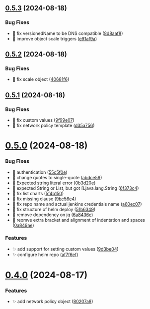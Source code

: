## [0.5.3](https://github.com/garrygerber/garrygerber.github.io/compare/simple_web-v0.5.2...simple_web-v0.5.3) (2024-08-18)


### Bug Fixes

* :bug: fix versionedName to be DNS compatible ([8d8aaf8](https://github.com/garrygerber/garrygerber.github.io/commit/8d8aaf8e834ddb5a14e163aeee2263f7d75a3241))
* :bug: improve object scale triggers ([e91af9a](https://github.com/garrygerber/garrygerber.github.io/commit/e91af9aabdd92088d9aaadfd04f3e82988f43772))



## [0.5.2](https://github.com/garrygerber/garrygerber.github.io/compare/simple_web-v0.5.1...simple_web-v0.5.2) (2024-08-18)


### Bug Fixes

* :bug: fix scale object ([40681f6](https://github.com/garrygerber/garrygerber.github.io/commit/40681f61b6ed27c478754c5aa785bc3e4a25407e))



## [0.5.1](https://github.com/garrygerber/garrygerber.github.io/compare/simple_web-v0.5.0...simple_web-v0.5.1) (2024-08-18)


### Bug Fixes

* :bug: fix custom values ([9f99e07](https://github.com/garrygerber/garrygerber.github.io/commit/9f99e074cd34a505ed140270aaaf41cf0625534c))
* :bug: fix network policy template ([d35a756](https://github.com/garrygerber/garrygerber.github.io/commit/d35a756190e3e5a586526bc6c828286dd11ecf59))



# [0.5.0](https://github.com/garrygerber/garrygerber.github.io/compare/simple_web-v0.4.0...simple_web-v0.5.0) (2024-08-18)


### Bug Fixes

* :bug: authentication ([55c5f0e](https://github.com/garrygerber/garrygerber.github.io/commit/55c5f0ec24493ddccf90a4b03884afab7c313fe9))
* :bug: change quotes to single-quote ([abdce59](https://github.com/garrygerber/garrygerber.github.io/commit/abdce592b38b3d60b8c1ed2103d0d40ae15cfec3))
* :bug: Expected string literal error ([0b3d20e](https://github.com/garrygerber/garrygerber.github.io/commit/0b3d20e3fe46dd1fd74c3e59eee19d9ebe0ba858))
* :bug: expected String or List, but got [Ljava.lang.String ([6f373c4](https://github.com/garrygerber/garrygerber.github.io/commit/6f373c443c50ed136502c165f67b27b666c5e260))
* :bug: fix list charts ([5f4b150](https://github.com/garrygerber/garrygerber.github.io/commit/5f4b150b533e935b746a07b0e1b701c7d272d7dc))
* :bug: fix missing clause ([9bc56e4](https://github.com/garrygerber/garrygerber.github.io/commit/9bc56e4f7e23cc03805754d218459f5fd42ff362))
* :bug: fix repo name and actual jenkins credentials name ([a60ec07](https://github.com/garrygerber/garrygerber.github.io/commit/a60ec07091aab459c349d832cd3401869e131109))
* :bug: fix structure of helm deploy ([51b6349](https://github.com/garrygerber/garrygerber.github.io/commit/51b634990944735543868e4a5c741b226edacc1e))
* :bug: remove dependency on jq ([6a8436e](https://github.com/garrygerber/garrygerber.github.io/commit/6a8436e25261a1dbdc9d34c23ae9493f321e6fbd))
* :bug: reomve extra bracket and alignment of  indentation and spaces ([0a849ae](https://github.com/garrygerber/garrygerber.github.io/commit/0a849ae300c92e0c09515523c5595bb2ba967189))


### Features

* :sparkles: add support for setting custom values ([9d3be04](https://github.com/garrygerber/garrygerber.github.io/commit/9d3be04546dfeb1d1abc77a359317a1d0d4412ff))
* :sparkles: configure helm repo ([af7f6ef](https://github.com/garrygerber/garrygerber.github.io/commit/af7f6efd364ea4a3a0829b19bdf7a3f8e7965c8d))



# [0.4.0](https://github.com/garrygerber/garrygerber.github.io/compare/simple_web-v0.3.0...simple_web-v0.4.0) (2024-08-17)


### Features

* :sparkles: add network policy object ([80207a8](https://github.com/garrygerber/garrygerber.github.io/commit/80207a8511b173145957e8440e4881d03cfb8089))



